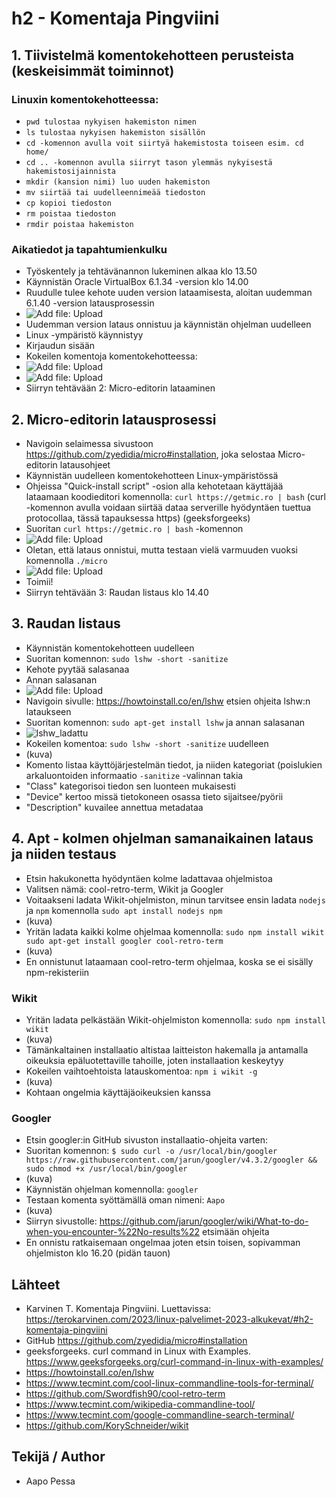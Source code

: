 # h2 - Komentaja Pingviini
## 1. Tiivistelmä komentokehotteen perusteista (keskeisimmät toiminnot)
### Linuxin komentokehotteessa:
  - `pwd tulostaa nykyisen hakemiston nimen`
  - `ls tulostaa nykyisen hakemiston sisällön`
  - `cd -komennon avulla voit siirtyä hakemistosta toiseen esim. cd home/`
  - `cd .. -komennon avulla siirryt tason ylemmäs nykyisestä hakemistosijainnista`
  - `mkdir (kansion nimi) luo uuden hakemiston`
  - `mv siirtää tai uudelleennimeää tiedoston`
  - `cp kopioi tiedoston`
  - `rm poistaa tiedoston`
  - `rmdir poistaa hakemiston`


### Aikatiedot ja tapahtumienkulku
- Työskentely ja tehtävänannon lukeminen alkaa klo 13.50
- Käynnistän Oracle VirtualBox 6.1.34 -version klo 14.00
- Ruudulle tulee kehote uuden version lataamisesta, aloitan uudemman 6.1.40 -version latausprosessin
- ![Add file: Upload](latausikkuna.png)
- Uudemman version lataus onnistuu ja käynnistän ohjelman uudelleen
- Linux -ympäristö käynnistyy
- Kirjaudun sisään
- Kokeilen komentoja komentokehotteessa:
- ![Add file: Upload](komentoja.png)
- ![Add file: Upload](komentoja2.png)
- Siirryn tehtävään 2: Micro-editorin lataaminen


## 2. Micro-editorin latausprosessi
- Navigoin selaimessa sivustoon https://github.com/zyedidia/micro#installation, joka selostaa Micro-editorin latausohjeet
- Käynnistän uudelleen komentokehotteen Linux-ympäristössä
- Ohjeissa "Quick-install script" -osion alla kehotetaan käyttäjää lataamaan koodieditori komennolla: `curl https://getmic.ro | bash` (curl -komennon avulla voidaan siirtää dataa serverille hyödyntäen tuettua protocollaa, tässä tapauksessa https) (geeksforgeeks)
- Suoritan `curl https://getmic.ro | bash` -komennon
- ![Add file: Upload](micro_install.png)
- Oletan, että lataus onnistui, mutta testaan vielä varmuuden vuoksi komennolla `./micro`
- ![Add file: Upload](micro.png)
- Toimii!
- Siirryn tehtävään 3: Raudan listaus klo 14.40


## 3. Raudan listaus
- Käynnistän komentokehotteen uudelleen
- Suoritan komennon: `sudo lshw -short -sanitize`
- Kehote pyytää salasanaa
- Annan salasanan
- ![Add file: Upload](lshw_puuttuu.png)
- Navigoin sivulle: https://howtoinstall.co/en/lshw etsien ohjeita lshw:n lataukseen
- Suoritan komennon: `sudo apt-get install lshw` ja annan salasanan
- ![lshw_ladattu](https://user-images.githubusercontent.com/70698264/213930438-151ec7f7-cf17-4372-a950-6c9e3cc33e5c.png)
- Kokeilen komentoa: `sudo lshw -short -sanitize` uudelleen
- (kuva)
- Komento listaa käyttöjärjestelmän tiedot, ja niiden kategoriat (poislukien arkaluontoiden informaatio `-sanitize` -valinnan takia
- "Class" kategorisoi tiedon sen luonteen mukaisesti
- "Device" kertoo missä tietokoneen osassa tieto sijaitsee/pyörii
- "Description" kuvailee annettua metadataa

## 4. Apt - kolmen ohjelman samanaikainen lataus ja niiden testaus
- Etsin hakukonetta hyödyntäen kolme ladattavaa ohjelmistoa
- Valitsen nämä: cool-retro-term, Wikit ja Googler
- Voitaakseni ladata Wikit-ohjelmiston, minun tarvitsee ensin ladata `nodejs` ja `npm` komennolla `sudo apt install nodejs npm`
- (kuva)
- Yritän ladata kaikki kolme ohjelmaa komennolla: `sudo npm install wikit sudo apt-get install googler cool-retro-term`
- (kuva)
- En onnistunut lataamaan cool-retro-term ohjelmaa, koska se ei sisälly npm-rekisteriin
### Wikit
- Yritän ladata pelkästään Wikit-ohjelmiston komennolla: `sudo npm install wikit`
- (kuva)
- Tämänkaltainen installaatio altistaa laitteiston hakemalla ja antamalla oikeuksia epäluotettaville tahoille, joten installaation keskeytyy
- Kokeilen vaihtoehtoista latauskomentoa: `npm i wikit -g`
- (kuva)
- Kohtaan ongelmia käyttäjäoikeuksien kanssa

### Googler
- Etsin googler:in GitHub sivuston installaatio-ohjeita varten: 
- Suoritan komennon: `$ sudo curl -o /usr/local/bin/googler https://raw.githubusercontent.com/jarun/googler/v4.3.2/googler && sudo chmod +x /usr/local/bin/googler`
- (kuva)
- Käynnistän ohjelman komennolla: `googler`
- Testaan komenta syöttämällä oman nimeni: `Aapo`
- (kuva)
- Siirryn sivustolle: https://github.com/jarun/googler/wiki/What-to-do-when-you-encounter-%22No-results%22 etsimään ohjeita
- En onnistu ratkaisemaan ongelmaa joten etsin toisen, sopivamman ohjelmiston klo 16.20 (pidän tauon)

## Lähteet
- Karvinen T. Komentaja Pingviini. Luettavissa: https://terokarvinen.com/2023/linux-palvelimet-2023-alkukevat/#h2-komentaja-pingviini
- GitHub https://github.com/zyedidia/micro#installation
- geeksforgeeks. curl command in Linux with Examples. https://www.geeksforgeeks.org/curl-command-in-linux-with-examples/
- https://howtoinstall.co/en/lshw
- https://www.tecmint.com/cool-linux-commandline-tools-for-terminal/
- https://github.com/Swordfish90/cool-retro-term
- https://www.tecmint.com/wikipedia-commandline-tool/
- https://www.tecmint.com/google-commandline-search-terminal/
- https://github.com/KorySchneider/wikit
## Tekijä / Author
- Aapo Pessa
